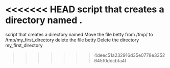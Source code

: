 <<<<<<< HEAD
 script that creates a directory named .
=======
 script that creates a directory named
 Move the file betty from /tmp/ to /tmp/my_first_directory 
delete the file betty
 Delete the directory my_first_directory
>>>>>>> 4deec51a232916d35e0778e3352645f0ddcbfa4f
